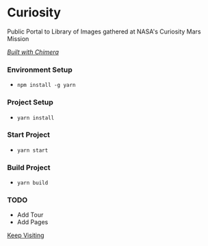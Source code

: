 # Curiosity

Public Portal to Library of Images gathered at NASA's Curiosity Mars Mission

[_Built with Chimera_](https://github.com/rajatsharma305/chimera)

### Environment Setup

* `npm install -g yarn`

### Project Setup

* `yarn install`

### Start Project

* `yarn start`

### Build Project

* `yarn build`

### TODO

* Add Tour
* Add Pages

[Keep Visiting](http://curiosity.rajatsharma.rocks)
